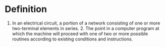 # Definition

1.  In an electrical circuit, a portion of a network consisting of one
    or more two-terminal elements in series. 2. The point in a computer
    program at which the machine will proceed with one of two or more
    possible routines according to existing conditions and instructions.
